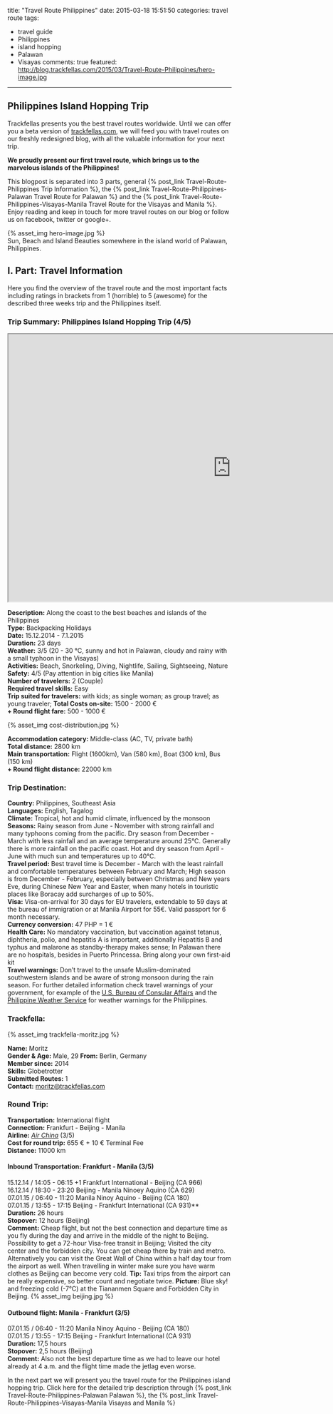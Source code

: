 title: "Travel Route Philippines"
date: 2015-03-18 15:51:50
categories: travel route
tags: 
- travel guide
- Philippines
- island hopping
- Palawan
- Visayas
comments: true
featured:  http://blog.trackfellas.com/2015/03/Travel-Route-Philippines/hero-image.jpg
---

## Philippines Island Hopping Trip
Trackfellas presents you the best travel routes worldwide. Until we can offer you a beta version of [trackfellas.com](http://trackfellas.com), we will feed you with travel routes on our freshly redesigned blog, with all the valuable information for your next trip.

**We proudly present our first travel route, which brings us to the marvelous islands of the Philippines!**

This blogpost is separated into 3 parts, general  {% post_link Travel-Route-Philippines Trip Information %}, the {% post_link Travel-Route-Philippines-Palawan Travel Route for Palawan %} and the {% post_link Travel-Route-Philippines-Visayas-Manila Travel Route for the Visayas and Manila %}. Enjoy reading and keep in touch for more travel routes on our blog or follow us on facebook, twitter or google+.  

{% asset_img hero-image.jpg %}  
Sun, Beach and Island Beauties somewhere in the island world of Palawan, Philippines. 


## I. Part: Travel Information
Here you find the overview of the travel route and the most important facts including ratings in brackets from 1 (horrible) to 5 (awesome) for the described three weeks trip and the Philippines itself.

<!-- more -->

### Trip Summary: Philippines Island Hopping Trip (4/5)  


<iframe src="https://www.google.com/maps/d/embed?mid=zrYZfx3FSo48.k0hvSW6HcMlg" width="1000" height="600"></iframe>


**Description:** 		Along the coast to the best beaches and islands of the Philippines  
**Type:** Backpacking Holidays  
**Date:** 				15.12.2014 - 7.1.2015  
**Duration:** 			23 days  
**Weather:** 3/5 (20 - 30 °C, sunny and hot in Palawan, cloudy and rainy with a small typhoon in the Visayas)   
**Activities:** 			Beach, Snorkeling, Diving, Nightlife, Sailing, Sightseeing, Nature  
**Safety:** 			4/5 (Pay attention in big cities like Manila)  
**Number of travelers:**     2 (Couple)  
**Required travel skills:** 	Easy  
**Trip suited for travelers:**	with kids; as single woman; as group travel; as young traveler; 
**Total Costs on-site:** 		1500 - 2000 €   
**\+ Round flight fare:**		500 - 1000 €  

<div class="left"> 
{% asset_img cost-distribution.jpg %} 
</div>

**Accommodation category:** 	Middle-class (AC, TV, private bath)  
**Total distance:** 		2800 km  
**Main transportation:**		Flight (1600km), Van (580 km),  Boat (300 km), Bus (150 km)   
**\+ Round flight distance:**	22000 km

### Trip Destination:
**Country:** 			Philippines, Southeast Asia   
**Languages:** 			English, Tagalog  
**Climate:**			Tropical, hot and humid climate, influenced by the monsoon  
**Seasons:**			Rainy season from June - November with strong rainfall and many typhoons coming from the pacific. Dry season from December - March with less rainfall and an average temperature around 25°C. Generally there is more rainfall on the pacific coast. Hot and dry season from April - June with much sun and temperatures up to 40°C.   
**Travel period:**			Best travel time is December - March with the least rainfall and comfortable temperatures between February and March; High season is from December - February, especially between Christmas and New years Eve, during Chinese New Year and Easter, when many hotels in touristic places like Boracay add surcharges of up to 50%.   
**Visa:**				Visa-on-arrival for 30 days for EU travelers, extendable to 59 days at the bureau of immigration or at Manila Airport for 55€. Valid passport for 6 month necessary.  
**Currency conversion:** 	47 PHP = 1 €  
**Health Care:**			No mandatory vaccination, but vaccination against tetanus, diphtheria, polio, and hepatitis A is important, additionally Hepatitis B and typhus and malarone as standby-therapy makes sense; In Palawan there are no hospitals, besides in Puerto Princessa. Bring along your own first-aid kit  
**Travel warnings:**		Don’t travel to the unsafe Muslim-dominated southwestern islands and be aware of strong monsoon during the rain season. For further detailed information check travel warnings of your government, for example of the [U.S. Bureau of Consular Affairs](http://travel.state.gov/content/passports/english/alertswarnings/philippines-travel-warning.html) and the [Philippine Weather Service](www.pagasa.dost.gov.ph) for weather warnings for the Philippines.


### Trackfella:

<div class="left"> 
{% asset_img trackfella-moritz.jpg %}
</div>

**Name:**				Moritz  
**Gender & Age:** 		Male, 29 
**From:** 				Berlin, Germany  
**Member since:** 		2014  
**Skills:** Globetrotter  
**Submitted Routes:** 		1    
**Contact:**			moritz@trackfellas.com

### Round Trip:
**Transportation:** 		International flight   
**Connection:** Frankfurt - Beijing - Manila  
**Airline:** 			_[Air China](www.airchina.com)_ (3/5)  
**Cost for round trip:** 		655 € + 10 € Terminal Fee  
**Distance:**  			11000 km 

#### Inbound Transportation: Frankfurt - Manila (3/5) 

15.12.14 / 14:05 - 06:15 +1 	Frankfurt International - Beijing (CA 966)   
16.12.14 / 18:30 - 23:20 	Beijing - Manila Ninoey Aquino (CA 629)  
07.01.15 / 06:40 - 11:20 	Manila Ninoy Aquino - Beijing (CA 180)  
07.01.15 / 13:55 - 17:15 	Beijing - Frankfurt International (CA 931)**      
**Duration:** 			26 hours  
**Stopover:** 			12 hours (Beijing)  
**Comment:** Cheap flight, but not the best connection and departure time as you fly during the day and arrive in the middle of the night to  Beijing. Possibility to get a 72-hour Visa-free transit in Beijing; Visited the city center and the forbidden city. You can get cheap there by train and metro. Alternatively you can visit the Great Wall of China within a half day tour from the airport as well. When travelling in winter make sure you have warm clothes as Beijing can become very cold.
**Tip:** Taxi trips from the airport can be really expensive, so better count and negotiate twice.
**Picture:** Blue sky! and freezing cold (-7°C) at the Tiananmen Square and Forbidden City in Beijing.
{% asset_img beijing.jpg %}

#### Outbound flight:		Manila - Frankfurt (3/5)  
07.01.15 / 06:40 - 11:20 	Manila Ninoy Aquino - Beijing (CA 180)  
07.01.15 / 13:55 - 17:15 	Beijing - Frankfurt International (CA 931)      
**Duration:** 			17,5 hours  
**Stopover:** 			2,5 hours (Beijing)   
**Comment:** Also not the best departure time as we had to leave our hotel already at 4 a.m. and the flight time made the jetlag even worse.

In the next part we will present you the travel route for the Philippines island hopping trip. 
Click here for the detailed trip description through {% post_link Travel-Route-Philippines-Palawan Palawan %}, the {% post_link Travel-Route-Philippines-Visayas-Manila Visayas and Manila %}